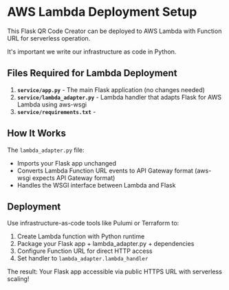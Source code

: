 # AWS Lambda Deployment Setup

This Flask QR Code Creator can be deployed to AWS Lambda with Function URL for serverless operation.

It's important we write our infrastructure as code in Python.

## Files Required for Lambda Deployment

1. **`service/app.py`** - The main Flask application (no changes needed)
2. **`service/lambda_adapter.py`** - Lambda handler that adapts Flask for AWS Lambda using aws-wsgi
3. **`service/requirements.txt`** -

## How It Works

The `lambda_adapter.py` file:
- Imports your Flask app unchanged
- Converts Lambda Function URL events to API Gateway format (aws-wsgi expects API Gateway format)
- Handles the WSGI interface between Lambda and Flask

## Deployment

Use infrastructure-as-code tools like Pulumi or Terraform to:
1. Create Lambda function with Python runtime
2. Package your Flask app + lambda_adapter.py + dependencies
3. Configure Function URL for direct HTTP access
4. Set handler to `lambda_adapter.lambda_handler`

The result: Your Flask app accessible via public HTTPS URL with serverless scaling!
